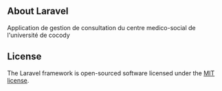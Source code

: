 
## About Laravel

Application de gestion de consultation du centre medico-social de l'université de cocody


## License

The Laravel framework is open-sourced software licensed under the [MIT license](https://opensource.org/licenses/MIT).
